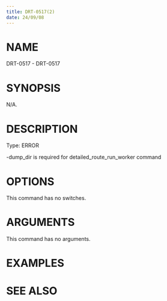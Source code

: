 ```yaml
---
title: DRT-0517(2)
date: 24/09/08
---
```


# NAME

DRT-0517 - DRT-0517

# SYNOPSIS

N/A.

# DESCRIPTION

Type: ERROR

-dump_dir is required for detailed_route_run_worker command

# OPTIONS

This command has no switches.

# ARGUMENTS

This command has no arguments.

# EXAMPLES

# SEE ALSO
